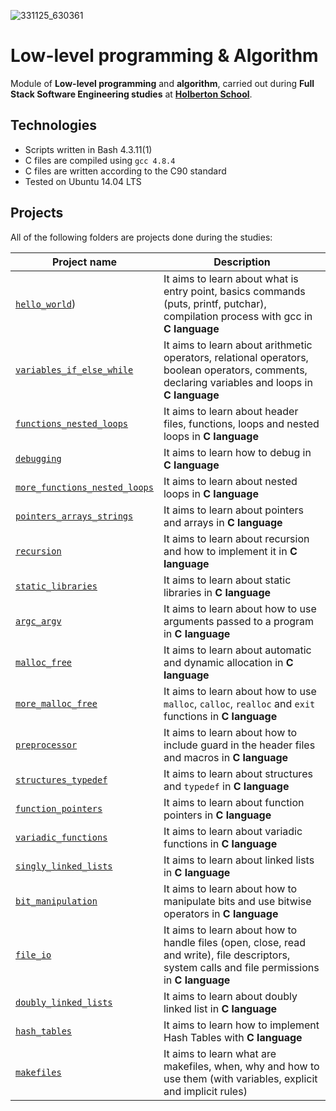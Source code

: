 ![331125_630361](https://user-images.githubusercontent.com/124582867/229380110-7673c718-e712-4ac6-aa56-c816d5535188.png)

# Low-level programming & Algorithm

Module of **Low-level programming** and **algorithm**, carried out during **Full Stack Software Engineering studies** at **[Holberton School](https://www.holbertonschool.com/)**.

## Technologies
* Scripts written in Bash 4.3.11(1)
* C files are compiled using `gcc 4.8.4`
* C files are written according to the C90 standard
* Tested on Ubuntu 14.04 LTS

## Projects
All of the following folders are projects done during the studies:

| Project name | Description |
| ------------ | ----------- |
| [`hello_world`](https://github.com/nairbh/holbertonschool-low_level_programming/tree/master/hello_world)) | It aims to learn about what is entry point, basics commands (puts, printf, putchar), compilation process with gcc in **C language** |
| [`variables_if_else_while`](https://github.com/nairbh/holbertonschool-low_level_programming/tree/master/variables_if_else_while) | It aims to learn about arithmetic operators, relational operators, boolean operators, comments, declaring variables and loops in **C language** |
| [`functions_nested_loops`](https://github.com/nairbh/holbertonschool-low_level_programming/tree/master/functions_nested_loops) | It aims to learn about header files, functions, loops and nested loops in **C language** |
| [`debugging`]() | It aims to learn how to debug in **C language** |
| [`more_functions_nested_loops`](https://github.com/nairbh/holbertonschool-low_level_programming/tree/master/more_functions_nested_loops) | It aims to learn about nested loops in **C language** |
| [`pointers_arrays_strings`](https://github.com/nairbh/holbertonschool-low_level_programming/tree/master/pointers_arrays_strings) | It aims to learn about pointers and arrays in **C language** |
| [`recursion`](https://github.com/nairbh/holbertonschool-low_level_programming/tree/master/recursion) | It aims to learn about recursion and how to implement it in **C language** |
| [`static_libraries`](https://github.com/nairbh/holbertonschool-low_level_programming/tree/master/static_libraries) | It aims to learn about static libraries in **C language** |
| [`argc_argv`](https://github.com/nairbh/holbertonschool-low_level_programming/tree/master/argc_argv) | It aims to learn about how to use arguments passed to a program in **C language** |
| [`malloc_free`](https://github.com/nairbh/holbertonschool-low_level_programming/tree/master/malloc_free) | It aims to learn about automatic and dynamic allocation in **C language** |
| [`more_malloc_free`](https://github.com/nairbh/holbertonschool-low_level_programming/tree/master/more_malloc_free) | It aims to learn about how to use `malloc`, `calloc`, `realloc` and `exit` functions in **C language** |
| [`preprocessor`](https://github.com/nairbh/holbertonschool-low_level_programming/tree/master/preprocessor) | It aims to learn about how to include guard in the header files and macros in **C language** |
| [`structures_typedef`](https://github.com/nairbh/holbertonschool-low_level_programming/tree/master/structures_typedef) | It aims to learn about structures and `typedef` in **C language** |
| [`function_pointers`](https://github.com/nairbh/holbertonschool-low_level_programming/tree/master/function_pointers) | It aims to learn about function pointers in **C language** |
| [`variadic_functions`](https://github.com/nairbh/holbertonschool-low_level_programming/tree/master/variadic_functions) | It aims to learn about variadic functions in **C language** |
| [`singly_linked_lists`](https://github.com/nairbh/holbertonschool-low_level_programming/tree/master/singly_linked_lists) | It aims to learn about linked lists in **C language** |
| [`bit_manipulation`](https://github.com/nairbh/holbertonschool-low_level_programming/tree/master/bit_manipulation) | It aims to learn about how to manipulate bits and use bitwise operators in **C language** |
| [`file_io`](https://github.com/nairbh/holbertonschool-low_level_programming/tree/master/file_io) | It aims to learn about how to handle files (open, close, read and write), file descriptors, system calls and file permissions in **C language** |
| [`doubly_linked_lists`](https://github.com/nairbh/holbertonschool-low_level_programming/tree/master/doubly_linked_lists) | It aims to learn about doubly linked list in **C language** |
| [`hash_tables`](https://github.com/nairbh/holbertonschool-low_level_programming/tree/master/hash_tables) | It aims to learn how to implement Hash Tables with **C language** |
| [`makefiles`](https://github.com/nairbh/holbertonschool-low_level_programming/tree/master/makefiles) | It aims to learn what are makefiles, when, why and how to use them (with variables, explicit and implicit rules) |



